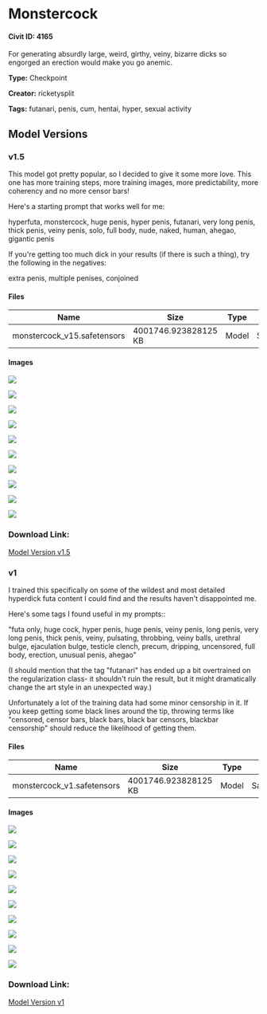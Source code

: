 # Monstercock

#### Civit ID: 4165

<p>For generating absurdly large, weird, girthy, veiny, bizarre dicks so engorged an erection would make you go anemic.</p>

**Type:** Checkpoint

**Creator:** ricketysplit

**Tags:** futanari, penis, cum, hentai, hyper, sexual activity

## Model Versions

### v1.5

<p>This model got pretty popular, so I decided to give it some more love. This one has more training steps, more training images, more predictability, more coherency and no more censor bars!</p><p></p><p>Here's a starting prompt that works well for me:</p><p>hyperfuta, monstercock, huge penis, hyper penis, futanari, very long penis, thick penis, veiny penis, solo, full body, nude, naked, human, ahegao, gigantic penis</p><p></p><p>If you're getting too much dick in your results (if there is such a thing), try the following in the negatives:</p><p>extra penis, multiple penises, conjoined</p>

#### Files

| Name | Size | Type | Format | Download Url | AutoV1 | AutoV2 | SHA256 | CRC32 | BLAKE3 |
| --- | --- | --- | --- | --- | --- | --- | --- | --- | --- |
| monstercock_v15.safetensors | 4001746.923828125 KB | Model | SafeTensor | https://civitai.com/api/download/models/4836 | 55BA2C99 | 6D862828A0 | 6D862828A06AF2A91A970F6ADAF79D0382732735EBE04F89C0E7A48B547B8744 | B6DD5E2E | 171F751CCFC978273FE9A463E1153C573281DAB6A11897E2577375E40587EB52 |

#### Images

<p><img src="https://image.civitai.com/xG1nkqKTMzGDvpLrqFT7WA/28a2667a-536a-48a8-bbf2-73651be3e300/width=450/34658.jpeg" /></p>

<p><img src="https://image.civitai.com/xG1nkqKTMzGDvpLrqFT7WA/914929fb-8afe-4f7b-a5be-f3f54ed12700/width=450/34657.jpeg" /></p>

<p><img src="https://image.civitai.com/xG1nkqKTMzGDvpLrqFT7WA/acffbbce-793a-452b-164a-21fa3684d600/width=450/34656.jpeg" /></p>

<p><img src="https://image.civitai.com/xG1nkqKTMzGDvpLrqFT7WA/517804c7-7c28-485a-9abf-aed230752100/width=450/34655.jpeg" /></p>

<p><img src="https://image.civitai.com/xG1nkqKTMzGDvpLrqFT7WA/88b342c1-63c4-4891-8f4f-a62f67f5de00/width=450/34654.jpeg" /></p>

<p><img src="https://image.civitai.com/xG1nkqKTMzGDvpLrqFT7WA/f9c1d5a2-630c-4715-d2f8-04ab05bbfc00/width=450/34653.jpeg" /></p>

<p><img src="https://image.civitai.com/xG1nkqKTMzGDvpLrqFT7WA/07c3e0c0-2230-4a48-9679-38dcc7351100/width=450/34652.jpeg" /></p>

<p><img src="https://image.civitai.com/xG1nkqKTMzGDvpLrqFT7WA/5612f318-fb05-4d75-a19c-61d809785300/width=450/34651.jpeg" /></p>

<p><img src="https://image.civitai.com/xG1nkqKTMzGDvpLrqFT7WA/c33b2455-6238-420c-fc19-769de5651e00/width=450/34650.jpeg" /></p>

<p><img src="https://image.civitai.com/xG1nkqKTMzGDvpLrqFT7WA/f4b46dfd-dd30-48b9-024f-96f27ae4fb00/width=450/34649.jpeg" /></p>

### Download Link:

[Model Version v1.5](https://civitai.com/api/download/models/4836)

### v1

<p>I trained this specifically on some of the wildest and most detailed hyperdick futa content I could find and the results haven't disappointed me.</p><p></p><p>Here's some tags I found useful in my prompts::</p><p>"futa only, huge cock, hyper penis, huge penis, veiny penis, long penis, very long penis, thick penis, veiny, pulsating, throbbing, veiny balls, urethral bulge, ejaculation bulge, testicle clench, precum, dripping, uncensored, full body, erection, unusual penis, ahegao"</p><p>(I should mention that the tag "futanari" has ended up a bit overtrained on the regularization class- it shouldn't ruin the result, but it might dramatically change the art style in an unexpected way.)</p><p>Unfortunately a lot of the training data had some minor censorship in it. If you keep getting some black lines around the tip, throwing terms like "censored, censor bars, black bars, black bar censors, blackbar censorship" should reduce the likelihood of getting them.</p>

#### Files

| Name | Size | Type | Format | Download Url | AutoV1 | AutoV2 | SHA256 | CRC32 | BLAKE3 |
| --- | --- | --- | --- | --- | --- | --- | --- | --- | --- |
| monstercock_v1.safetensors | 4001746.923828125 KB | Model | SafeTensor | https://civitai.com/api/download/models/4667 | 55BA2C99 | CD44524062 | CD44524062E5144C51CB385E90FA6326C14C808F11C0AF70FF66FDA864E9613F | 26BD22AE | E8CDA87D5BD26E17F1D5D21D19F10D00463AFEB1A2A7C711F48A17A57E6BEA80 |

#### Images

<p><img src="https://image.civitai.com/xG1nkqKTMzGDvpLrqFT7WA/7c6beee9-2d03-482d-9009-584c60dad200/width=450/32880.jpeg" /></p>

<p><img src="https://image.civitai.com/xG1nkqKTMzGDvpLrqFT7WA/44029be1-b8eb-47a1-f390-c85e61741800/width=450/32893.jpeg" /></p>

<p><img src="https://image.civitai.com/xG1nkqKTMzGDvpLrqFT7WA/a2531152-f580-42c4-b54c-bd07a87d1300/width=450/32892.jpeg" /></p>

<p><img src="https://image.civitai.com/xG1nkqKTMzGDvpLrqFT7WA/da6247a7-d0c5-465d-4cfb-07564e16fb00/width=450/32891.jpeg" /></p>

<p><img src="https://image.civitai.com/xG1nkqKTMzGDvpLrqFT7WA/66a006e0-3ee6-4141-6d7c-92ca20062600/width=450/32890.jpeg" /></p>

<p><img src="https://image.civitai.com/xG1nkqKTMzGDvpLrqFT7WA/35491d3d-4098-417c-5176-72bc9f7e8100/width=450/32889.jpeg" /></p>

<p><img src="https://image.civitai.com/xG1nkqKTMzGDvpLrqFT7WA/418846a9-9796-418a-8cc3-71af0de8c900/width=450/32888.jpeg" /></p>

<p><img src="https://image.civitai.com/xG1nkqKTMzGDvpLrqFT7WA/1cf396f8-d53a-4900-d852-3c289fcedb00/width=450/32887.jpeg" /></p>

<p><img src="https://image.civitai.com/xG1nkqKTMzGDvpLrqFT7WA/51a2c829-96c5-4178-3718-225b786a7800/width=450/32886.jpeg" /></p>

<p><img src="https://image.civitai.com/xG1nkqKTMzGDvpLrqFT7WA/8a7b98e2-9cf6-4f86-f6c8-65e144eb7100/width=450/32885.jpeg" /></p>

### Download Link:

[Model Version v1](https://civitai.com/api/download/models/4667)

